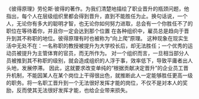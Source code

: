《彼得原理》劳伦斯·彼得的著作。为我们清楚地描绘了职业晋升的瓶颈问题，他指出，每个人在层级组织里都会得到晋升，直到不能胜任为止。换句话说，一个人，无论你有多大的聪明才智，也无论你如何努力进取，总会有一个你胜任不了的职位在等待着你，并且你一定会达到那个位置
在各种组织中，雇员总是趋向于晋升到其不称职的地位。彼得原理有时也被称为“向上爬”原理。
这种现象在现实生活中无处不在：一名称职的教授被提升为大学校长后，却无法胜任；一个优秀的运动员被提升为主管体育的官员，而无所作为。
对一个组织而言，一旦相当部分人员被推到其不称职的级别，就会造成组织的人浮于事，效率低下，导致平庸者出人头地，发展停滞。
因此，这就要求改变单纯的“根据贡献决定晋升”的企业员工晋升机制，不能因某人在某个岗位上干得很出色，就推断此人一定能够胜任更高一级的职务。将一名职工晋升到一个无法很好发挥才能的岗位，不仅不是对本人的奖励，反而使其无法很好发挥才能，也给企业带来损失。

